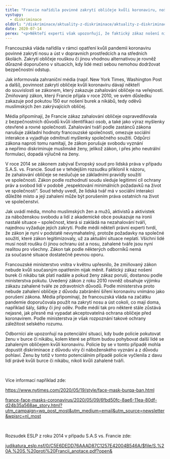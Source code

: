 ```yaml
---
title: "Francie nařídila povinné zakrytí obličeje kvůli koronaviru, nošení nikábu či burky ale bude nadále pokutovat"
vystupy:
  - diskriminace
oldUrl: "/diskriminace/aktuality-z-diskriminace/aktuality-z-diskriminace-2020/francie-naridila-povinne-zakryti-obliceje-kvuli-koronaviru-noseni-nikabu-ci-burky-ale-bud/"
date: 2020-07-14
perex: "<p>Někteří experti však upozorňují, že faktický zákaz nošení nikábu či burky na veřejnosti nemůže být už kvůli protipandemickým opatřením vymahatelný.</p>"
---
```


<!-- imported from the old website -->

<p>Francouzská vláda nařídila v rámci opatření kvůli pandemii koronaviru povinné zakrytí nosu a úst v dopravních prostředcích a na středních školách. Zakrytí obličeje rouškou či jinou vhodnou alternativou je rovněž důrazně doporučeno v situacích, kdy lidé mezi sebou nemohou dodržovat bezpečnostní odstup. </p> <p>Jak informovala zahraniční média (např. New York Times, Washington Post a další), povinnost zakrytí obličeje kvůli koronaviru dávají někteří do souvislosti se zákonem, který zakazuje zahalování obličeje na veřejnosti. Zmiňovaný zákon, který Francie přijala v roce 2010, ve svém důsledku zakazuje pod pokutou 150 eur nošení burek a nikábů, tedy oděvů muslimských žen zakrývajících obličej. </p> <p>Média připomínají, že Francie zákaz zahalování obličeje ospravedlňovala z bezpečnostních důvodů kvůli identifikaci osob, a také jako výraz myšlenky otevřené a rovné společnosti. Zahalování tváří podle zastánců zákona narušuje základní hodnoty francouzské společnosti, omezuje sociální interakce a vyjadřuje odmítnutí myšlenky společného soužití. Odpůrci zákona naproti tomu namítají, že zákon porušuje svobodu vyznání a nepřímo diskriminuje muslimské ženy, jelikož zákon, i přes jeho neutrální formulaci, dopadá výlučně na ženy. </p> <p>V roce 2014 se zákonem zabýval Evropský soud pro lidská práva v případu S.A.S. vs. Francie. Soud se v tehdejším rozsudku přiklonil k názoru, že zahalování obličeje se neslučuje se základními pravidly soužití ve společnosti. Zákon podle rozhodnutí soudu sleduje legitimní cíl ochrany práv a svobod lidí v podobě „respektování minimálních požadavků na život ve společnosti“. Soud tehdy uvedl, že lidská tvář má v sociální interakci důležité místo a její zahalení může být porušením práva ostatních na život ve společenství. </p> <p>Jak uvádí média, mnoho muslimských žen a mužů, aktivistů a aktivistek za náboženskou svobodu a lidí z akademické obce poukazuje na ironii nastalé situace – společnost, která si zakládá na nezahalování tváří, najednou vyžaduje jejich zakrytí. Podle médii někteří právní experti tvrdí, že zákon je nyní v podstatě nevymahatelný, protože požadavky na společné soužití, které zákon legitimizovaly, už za aktuální situace neplatí. Všichni lidé musí nosit roušku či jinou ochranu úst a nosu, zahalené tváře jsou nyní realitou pro všechny. Zákon tak podle některých odborníků nemá za současné situace dostatečně pevnou oporu. </p> <p>Francouzské ministerstvo vnitra v květnu upřesnilo, že zmiňovaný zákon nebude kvůli současným opatřením nijak měnit. Faktický zákaz nošení burek či nikábu tak platí nadále a pokud ženy zákaz poruší, dostanou podle ministerstva pokutu. Uvedený zákon z roku 2010 rovněž obsahuje výjimku zákazu zahalené tváře ze zdravotních důvodů. Podle ministerstva proto nebude zahalení obličeje z důvodu zabránění šíření koronaviru vnímáno jako porušení zákona. Média připomínají, že francouzská vláda na začátku pandemie doporučovala použít na zakrytí nosu a úst cokoli, co mají doma, například šály, šátky či jiný oděv. Podle médií tak pro některé stále zůstává nejasné, jak přesně má vypadat akceptovatelná ochrana obličeje před koronavirem. Podle ministerstva je však rozpoznání takové ochrany záležitost selského rozumu. </p> <p>Odborníci ale upozorňují na potenciální situaci, kdy bude policie pokutovat ženu v burce či nikábu, kolem které se přitom budou pohybovat další lidé se zahaleným obličejem kvůli koronaviru. Policie by se v tomto případě mohla dopustit diskriminace z důvodu víry či náboženského vyznání a z důvodu pohlaví. Ženu by totiž v tomto potenciálním případě policie vyčlenila z davu lidí právě kvůli burce či nikábu, nikoli kvůli zahalené tváři.</p> <p> </p> <p>Více informací například zde:</p> <p><a href="https://www.nytimes.com/2020/05/19/style/face-mask-burqa-ban.html" target="_blank">https://www.nytimes.com/2020/05/19/style/face-mask-burqa-ban.html</a></p> <p><a href="https://www.washingtonpost.com/world/europe/france-face-masks-coronavirus/2020/05/09/6fbd50fc-8ae6-11ea-80df-d24b35a568ae_story.html?utm_campaign=wp_post_most&amp;utm_medium=email&amp;utm_source=newsletter&amp;wpisrc=nl_most" target="_blank">france-face-masks-coronavirus/2020/05/09/6fbd50fc-8ae6-11ea-80df-d24b35a568ae_story.html?utm_campaign=wp_post_most&amp;utm_medium=email&amp;utm_source=newsletter&amp;wpisrc=nl_most</a></p> <p> </p> <p>Rozsudek ESLP z roku 2014 v případu S.A.S vs. Francie zde:</p> <a title="Otevření do nového okna" href="http://eslp.justice.cz/justice/judikatura_eslp.nsf/0/C5E6DEDD76AAAD87C1257E42004B546A/$file/S.%20A.%20S.%20proti%20Francii_anotace.pdf?open&amp;" target="_blank">judikatura_eslp.nsf/0/C5E6DEDD76AAAD87C1257E42004B546A/$file/S.%20A.%20S.%20proti%20Francii_anotace.pdf?open&amp;</a>
